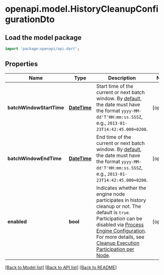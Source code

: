 # openapi.model.HistoryCleanupConfigurationDto

## Load the model package
```dart
import 'package:openapi/api.dart';
```

## Properties
Name | Type | Description | Notes
------------ | ------------- | ------------- | -------------
**batchWindowStartTime** | [**DateTime**](DateTime.md) | Start time of the current or next batch window. By [default](https://docs.camunda.org/manual/7.20/reference/rest/overview/date-format/), the date must have the format `yyyy-MM-dd'T'HH:mm:ss.SSSZ`, e.g., `2013-01-23T14:42:45.000+0200`. | [optional] 
**batchWindowEndTime** | [**DateTime**](DateTime.md) | End time of the current or next batch window. By [default](https://docs.camunda.org/manual/7.20/reference/rest/overview/date-format/), the date must have the format `yyyy-MM-dd'T'HH:mm:ss.SSSZ`, e.g., `2013-01-23T14:42:45.000+0200`. | [optional] 
**enabled** | **bool** | Indicates whether the engine node participates in history cleanup or not. The default is `true`. Participation can be disabled via [Process Engine Configuration](https://docs.camunda.org/manual/7.20/reference/deployment-descriptors/tags/process-engine/#history-cleanup-enabled).  For more details, see [Cleanup Execution Participation per Node](https://docs.camunda.org/manual/7.20/user-guide/process-engine/history/#cleanup-execution-participation-per-node). | [optional] 

[[Back to Model list]](../README.md#documentation-for-models) [[Back to API list]](../README.md#documentation-for-api-endpoints) [[Back to README]](../README.md)


